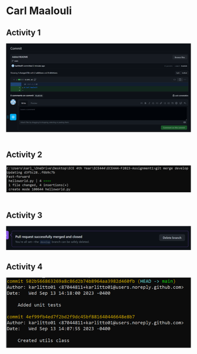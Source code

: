 # Carl Maalouli  

## Activity 1  
![image](Screenshot1.png)  
<br />
## Activity 2  
![image](Screenshot2.png)  
<br />
## Activity 3  
![image](Screenshot3.png)
<br />
## Activity 4  
![image](Screenshot4.png)
<br />


